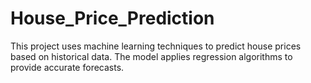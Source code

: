 # House_Price_Prediction
This project uses machine learning techniques to predict house prices based on historical data. The model applies regression algorithms to provide accurate forecasts.

